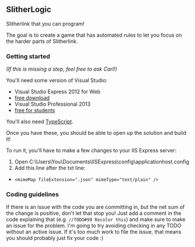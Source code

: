 SlitherLogic
------------

Slitherlink that you can program!

The goal is to create a game that has automated rules to let you focus on the harder parts of Slitherlink.

### Getting started

_(If this is missing a step, feel free to ask Carl!)_

You'll need some version of Visual Studio:
* Visual Studio Express 2012 for Web 
 * [free download](http://www.microsoft.com/en-us/download/details.aspx?id=30669)
* Visual Studio Professional 2013 
 * [free for students](https://www.dreamspark.com/Product/Product.aspx?productid=72)

You'll also need [TypeScript](http://www.microsoft.com/en-us/download/details.aspx?id=34790).

Once you have these, you should be able to open up the solution and build it!

To run it, you'll have to make a few changes to your IIS Express server:  
1. Open C:\Users\You\Documents\IISExpress\config\applicationhost.config  
2. Add this line after the txt line:
 * `<mimeMap fileExtension=".json" mimeType="text/plain" />`

### Coding guidelines

If there is an issue with the code you are committing in, but the net sum of the change is positive, don't let that stop you! Just add a comment in the code explaining that (e.g. `//TODO#99 Recolor this`) and make sure to make an issue for the problem. I'm going to try avoiding checking in any TODO without an active issue. If it's too much work to file the issue, that means you should probably just fix your code :)

